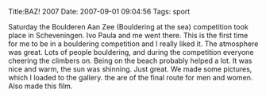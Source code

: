 Title:BAZ! 2007
Date: 2007-09-01 09:04:56
Tags: sport

Saturday the Boulderen Aan Zee (Bouldering at the sea) competition took place
in Scheveningen. Ivo Paula and me went there. This is the first time for me to
be in a bouldering competition and I really liked it. The atmosphere was
great. Lots of people bouldering, and during the competition everyone cheering
the climbers on. Being on the beach probably helped a lot. It was nice and
warm, the sun was shinning. Just great. We made some pictures, which I loaded
to the gallery. the are of the final route for men and women. Also made this
film.

